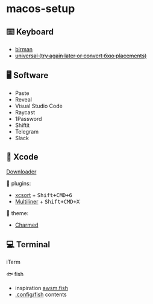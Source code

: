 # macos-setup

## ⌨️ Keyboard

- [birman](https://ilyabirman.ru/typography-layout/)
- ~~[universal (try again later or convert бхю placements)](https://github.com/tonsky/Universal-Layout)~~

## 🖥️ Software

- Paste
- Reveal
- Visual Studio Code
- Raycast
- 1Password
- Shiftit
- Telegram
- Slack

## 🔨 Xcode

[Downloader](https://github.com/vineetchoudhary/Downloader-for-Apple-Developers)

🔌 plugins:
- [xcsort](https://apps.apple.com/ru/app/xcsort/id1153337296?l=en&mt=12) + <kbd>Shift+CMD+6</kbd>
- [Multiliner](https://github.com/aheze/Multiliner) + <kbd>Shift+CMD+X</kbd>

🧮 theme: 
- [Charmed](https://github.com/CypherPoet/charmed-dark-xcode-theme)

## 💻 Terminal

iTerm

🐟 fish
- inspiration [awsm.fish](https://github.com/jorgebucaran/awsm.fish.git)
- [.config/fish](https://github.com/AgapovOne/macos-setup/tree/main/fish) contents
